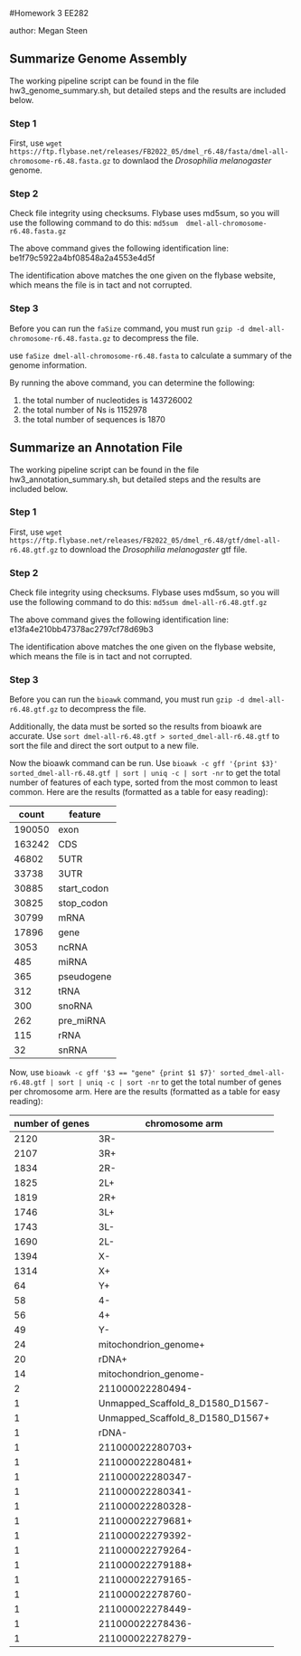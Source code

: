 #Homework 3 EE282

author: Megan Steen

## Summarize Genome Assembly

The working pipeline script can be found in the file hw3_genome_summary.sh, but detailed steps and the results are included below. 

### Step 1

First, use ```wget https://ftp.flybase.net/releases/FB2022_05/dmel_r6.48/fasta/dmel-all-chromosome-r6.48.fasta.gz``` to downlaod the _Drosophilia melanogaster_ genome. 

### Step 2
Check file integrity using checksums. Flybase uses md5sum, so you will use the following command to do this:
```md5sum  dmel-all-chromosome-r6.48.fasta.gz```

The above command gives the following identification line: be1f79c5922a4bf08548a2a4553e4d5f 

The identification above matches the one given on the flybase website, which means the file is in tact and not corrupted. 

### Step 3
Before you can run the ```faSize``` command, you must run ```gzip -d dmel-all-chromosome-r6.48.fasta.gz``` to decompress the file.

use ```faSize dmel-all-chromosome-r6.48.fasta``` to calculate a summary of the genome information.

By running the above command, you can determine the following:
1. the total number of nucleotides is 143726002
2. the total number of Ns is 1152978
3. the total number of sequences is 1870

## Summarize an Annotation File

The working pipeline script can be found in the file hw3_annotation_summary.sh, but detailed steps and the results are included below.

### Step 1
First, use ```wget https://ftp.flybase.net/releases/FB2022_05/dmel_r6.48/gtf/dmel-all-r6.48.gtf.gz``` to download the _Drosophilia melanogaster_ gtf file.

### Step 2
Check file integrity using checksums. Flybase uses md5sum, so you will use the following command to do this: 
```md5sum dmel-all-r6.48.gtf.gz```

The above command gives the following identification line: e13fa4e210bb47378ac2797cf78d69b3

The identification above matches the one given on the flybase website, which means the file is in tact and not corrupted.

### Step 3
Before you can run the ```bioawk``` command, you must run ```gzip -d dmel-all-r6.48.gtf.gz``` to decompress the file.

Additionally, the data must be sorted so the results from bioawk are accurate. Use ```sort dmel-all-r6.48.gtf > sorted_dmel-all-r6.48.gtf``` to sort the file and direct the sort output to a new file.

Now the bioawk command can be run. Use ```bioawk -c gff '{print $3}' sorted_dmel-all-r6.48.gtf | sort | uniq -c | sort -nr``` to get the total number of features of each type, sorted from the most common to least common. Here are the results (formatted as a table for easy reading): 

| count  | feature     |
|--------|-------------|
| 190050 | exon        |
| 163242 | CDS         |
| 46802  | 5UTR        |
| 33738  | 3UTR        |
| 30885  | start_codon |
| 30825  | stop_codon  |
| 30799  | mRNA        |
| 17896  | gene        |
| 3053   | ncRNA       |
| 485    | miRNA       |
| 365    | pseudogene  |
| 312    | tRNA        |
| 300    | snoRNA      |
| 262    | pre_miRNA   |
| 115    | rRNA        |
| 32     | snRNA       |

Now, use ```bioawk -c gff '$3 == "gene" {print $1 $7}' sorted_dmel-all-r6.48.gtf | sort | uniq -c | sort -nr``` to get the total number of genes per chromosome arm. Here are the results (formatted as a table for easy reading):

| number of genes | chromosome arm                   |
|-----------------|----------------------------------|
| 2120            | 3R-                              |
| 2107            | 3R+                              |
| 1834            | 2R-                              |
| 1825            | 2L+                              |
| 1819            | 2R+                              |
| 1746            | 3L+                              |
| 1743            | 3L-                              |
| 1690            | 2L-                              |
| 1394            | X-                               |
| 1314            | X+                               |
| 64              | Y+                               |
| 58              | 4-                               |
| 56              | 4+                               |
| 49              | Y-                               |
| 24              | mitochondrion_genome+            |
| 20              | rDNA+                            |
| 14              | mitochondrion_genome-            |
| 2               | 211000022280494-                 |
| 1               | Unmapped_Scaffold_8_D1580_D1567- |
| 1               | Unmapped_Scaffold_8_D1580_D1567+ |
| 1               | rDNA-                            |
| 1               | 211000022280703+                 |
| 1               | 211000022280481+                 |
| 1               | 211000022280347-                 |
| 1               | 211000022280341-                 |
| 1               | 211000022280328-                 |
| 1               | 211000022279681+                 |
| 1               | 211000022279392-                 |
| 1               | 211000022279264-                 |
| 1               | 211000022279188+                 |
| 1               | 211000022279165-                 |
| 1               | 211000022278760-                 |
| 1               | 211000022278449-                 |
| 1               | 211000022278436-                 |
| 1               | 211000022278279-                 |
 
